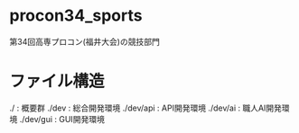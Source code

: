 # procon34_sports
第34回高専プロコン(福井大会)の競技部門


# ファイル構造
./          : 概要群
./dev       : 総合開発環境
./dev/api   : API開発環境
./dev/ai    : 職人AI開発環境
./dev/gui   : GUI開発環境

